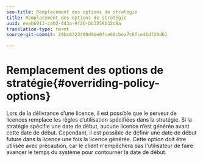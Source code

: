 ```yaml
---
seo-title: Remplacement des options de stratégie
title: Remplacement des options de stratégie
uuid: eeab6013-cd02-443a-9f26-bb3259b32c8a
translation-type: tm+mt
source-git-commit: 29bc8323460d9be0fce66cbea7c6fce46df20d61

---
```



# Remplacement des options de stratégie{#overriding-policy-options}

Lors de la délivrance d’une licence, il est possible que le serveur de licences remplace les règles d’utilisation spécifiées dans la stratégie. Si la stratégie spécifie une date de début, aucune licence n’est générée avant cette date de début. Cependant, il est possible de définir une date de début future dans la licence une fois la licence générée. Cette option doit être utilisée avec précaution, car le client n&#39;empêchera pas l&#39;utilisateur de faire avancer le temps du système pour contourner la date de début.
